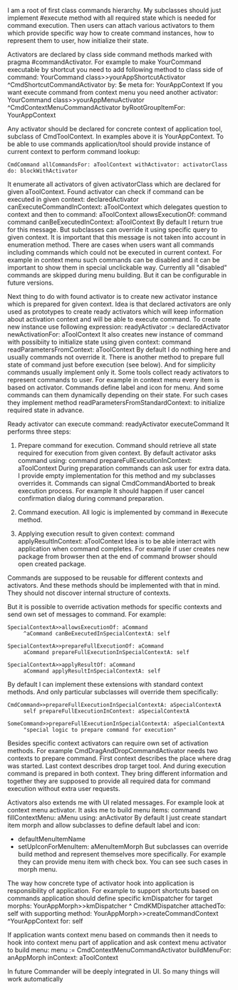 I am a root of first class commands hierarchy. 
My subclasses should just implement #execute method with all required state which is needed for command execution. 
Then users can attach various activators to them which provide specific way how to create command instances, how to represent them to user, how initialize their state.

Activators are declared by class side command methods marked with pragma #commandActivator.
For example to make YourCommand executable by shortcut you need to add following method to class side of command:
	YourCommand class>>yourAppShortcutActivator
		<commandActivator>
		^CmdShortcutCommandActivator by: $e meta for: YourAppContext 
If you want execute command from context menu you need another activator:
	YourCommand class>>yourAppMenuActivator
		<commandActivator>
		^CmdContextMenuCommandActivator byRootGroupItemFor: YourAppContext 

Any activator should be declared for concrete context of application tool, subclass of CmdToolContext. In examples above it is YourAppContext.
To be able to use commands application/tool should provide instance of current context to perform command lookup:

	CmdCommand allCommandsFor: aToolContext withActivator: activatorClass do: blockWithActivator

It enumerate all activators of given activatorClass which are declared for given aToolContext. 
Found activator can check if command can be executed in given context:
	declaredActivator canExecuteCommandInContext: aToolContext
which  delegates question to context and then to command:
	aToolContext allowsExecutionOf: command
	command canBeExecutedInContext: aToolContext
By default I return true for this message. But subclasses can override it using specific query to given context.
It is important that this message is not taken into account in enumeration method. There are cases when users want all commands including commands which could not be executed in current context. For example in context menu such commands can be disabled and it can be important to show them in special unclickable way. Currently all "disabled" commands are skipped during menu building. But it can be configurable in future versions.

Next thing to do with found activator is to create new activator instance which is prepared for given context. Idea is that declared activators are only used as prototypes to create ready activators which will keep information about activation context and will be able to execute command. To create new instance use following expression:
	readyActivator := declaredActivator newActivationFor: aToolContext
It also creates new instance of command with possibiity to initialize state using given context:
	command readParametersFromContext:  aToolContext 
By default I do nothing here and usually commands not override it. There is another method to prepare full state of command just before execution (see below). And for simplicity commands usually implement only it.
Some tools collect ready activators to represent commands to user. For example in context menu every item is based on activator. Commands define label and icon for menu.  And some commands can them dynamically depending on their state. For such cases they implement method readParametersFromStandardContext: to initialize required state in advance.

Ready activator can execute command:
	readyActivator executeCommand
It performs three steps:
1) Prepare command for execution.  Command should retrieve all state required for execution from given context. By default activator asks command using:
	command prepareFullExecutionInContext: aToolContext
During preparation commands can ask user for extra data. 
I provide empty implementation for this method and my subclasses overrides it.
Commands can signal CmdCommandAborted to break execution process. For example It should happen if user cancel confirmation dialog during command preparation.

2) Command execution. All logic is implemented by command in #execute method.

3) Applying execution result to given context:
	command applyResultInContext: aToolContext 
Idea is to be able interract with application when command completes. For example if user creates new package from browser then at the end of command browser should  open created package.

Commands are supposed to be reusable for different contexts and activators. And these methods should be implemented with that in mind. They should not discover internal structure of contexts.

But it is possible to override activation methods for specific contexts and send own set of messages to command. For example: 

	SpecialContextA>>allowsExecutionOf: aCommand
		 ^aCommand canBeExecutedInSpecialContextA: self
	
	SpecialContextA>>prepareFullExecutionOf: aCommand
		 aCommand prepareFullExecutionInSpecialContextA: self

	SpecialContextA>>applyResultOf: aCommand
		 aCommand applyResultInSpecialContextA: self

By default I can implement these extensions with standard context methods. And only particular subclasses will override them specifically:

	CmdCommand>>prepareFullExecutionInSpecialContextA: aSpecialContextA
		 self prepareFullExecutionInContext: aSpecialContextA

	SomeCommand>>prepareFullExecutionInSpecialContextA: aSpecialContextA
 		 "special logic to prepare command for execution"

Besides specific context activators can require own set of activation methods. For example CmdDragAndDropCommandActivator needs two contexts to prepare command. First context describes the place where drag was started. Last context describes drop target tool.  And during execution command is prepared in both context. They bring different information and together they are supposed to provide all required data for command execution without extra user requests. 

Activators also extends me with UI related messages. For example look at context menu activator. It asks me to build menu items:
	command fillContextMenu: aMenu using: anActivator
By default I just create standart item morph and allow subclasses to define default label and icon:	
- defaultMenuItemName
- setUpIconForMenuItem: aMenuItemMorph
But subclasses can override build method and represent themselves more specifically. For example they can provide menu item with check box. You can see such cases in morph menu.

The way how concrete type of activator hook into application is responsibility of application. For example to support shortcuts based on commands application should define specific kmDispatcher for target morphs:
	YourAppMorph>>kmDispatcher
		^ CmdKMDispatcher attachedTo: self
with supporting method:
	YourAppMorph>>createCommandContext
		^YourAppContext for: self
		
If application wants context menu based on commands then it needs to hook into context menu part of application and ask context menu activator to build menu:
	menu := CmdContextMenuCommandActivator buildMenuFor: anAppMorph inContext: aToolContext
	
In future Commander will be deeply integrated in UI. So many things will work automatically